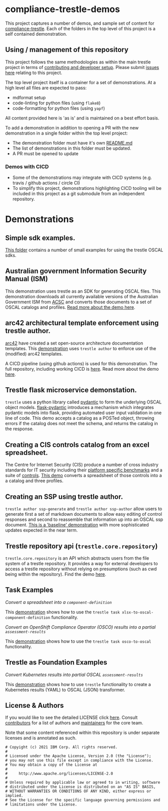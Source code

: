 # compliance-trestle-demos

This project captures a number of demos, and sample set of content for [compliance-trestle](https://ibm.github.io/compliance-trestle). Each of the folders in the top level of this project is a self contained demonstration.

## Using / management of this repository

This project follows the same methodologies as within the main trestle project in terms of [contributing and developer setup](https://ibm.github.io/compliance-trestle/contributing/mkdocs_contributing/). Please submit [issues here](https://github.com/IBM/compliance-trestle/issues/new/choose) relating to this project.

The top level project itself is a container for a set of demonstrations. At a high level all files are expected to pass:

- mdformat setup
- code-linting for python files (using `flake8`)
- code-formatting for python files (using `yapf`)

All content provided here is 'as is' and is maintained on a best effort basis.

To add a demonstration in addition to opening a PR with the new demonstration in a single folder within the top level project:

- The demonstration folder must have it's own [README.md](ISM_catalog_profile/README.md)
- The list of demonstrations in this folder must be updated.
- A PR must be opened to update

### Demos with CICD

- Some of the demonstrations may integrate with CICD systems (e.g. travis / github actions / circle CI)
- To simplify this project, demonstrations highlighting CICD tooling will be included in this project as a git submodule from an independent repository.

# Demonstrations

## Simple sdk examples.

[This folder](./trestle_sdk_examples) contains a number of small examples for using the trestle OSCAL sdks.

## Australian government Information Security Manual (ISM)

This demonstration uses trestle as an SDK for generating OSCAL files. This demonstration downloads all currently available versions of the Australian Government ISM from [ACSC](https://www.acsc.gov.au) and converts those documents to a set of OSCAL catalogs and profiles. [Read more about the demo here](ISM_catalog_profile).

## arc42 architectural template enforcement using trestle author.

[arc42](https://arc42.org/) have created a set open-source architecture documentation templates. This [demonstration](./arc42-author-demo)
uses `trestle author` to enforce use of the (modified) arc42 templates.

A CICD pipeline (using github actions) is used for this demonstration. The full repository, including working CICD is [here](https://github.com/IBM/compliance-trestle-arc42-demo). Read more about the demo [here](https://github.com/IBM/compliance-trestle-arc42-demo).

## Trestle flask microservice demonstation.

`trestle` uses a python library called [pydantic](https://pydantic-docs.helpmanual.io/) to form the underlying OSCAL object models. [flask-pydantic](https://github.com/bauerji/flask_pydantic) introduces a mechanism which integrates pydantic models into flask, providing automated user input validation in one line of code. This demo accepts a catalog as a POSTed object, throwing errors if the catalog does not meet the schema, and returns the catalog in the response.

## Creating a CIS controls catalog from an excel spreadsheet.

The Centre for Internet Security (CIS) produce a number of cross industry standards for IT security including their [platform specific benchmarks](https://www.cisecurity.org/cis-benchmarks/) and a suite of [controls](https://www.cisecurity.org/controls/). [This demo](./CIS_controls) converts a spreadsheet of those controls into a a catalog and three profiles.

## Creating an SSP using trestle author.

`trestle author ssp-generate` and `trestle author ssp-author` allow users to generate first a set of markdown documents to allow easy editing of control responses and second to reassemble that information up into an OSCAL ssp document. [This is a 'baseline' demonstration](./ssp_author_demo) with more sophisticated updates expected in the near term.

## Trestle repository api (`trestle.core.repository`)

`trestle.core.repository` is an API which abstracts users from the file system of a trestle repository. It provides a way for external developers to access a trestle repository without relying on presumptions (such as cwd being within the repository). Find the demo [here](./trestle_repo_api_examples).

## Task Examples

*Convert a spreadsheet into a `component-definition`*

This [demonstration](./trestle_task_spread_sheet_to_component_definition) shows how to use the `trestle task xlsx-to-oscal-component-definition` functionality.

*Convert an OpenShift Compliance Operator (OSCO) results into a partial `assessment-results`*

This [demonstration](./trestle_task_osco_to_oscal) shows how to use the `trestle task osco-to-oscal` functionality.

## Trestle as Foundation Examples

*Convert Kubernetes results into partial OSCAL `assessment-results`*

This [demonstration](./trestle_k8s) shows how to use `trestle` functionality to create a Kubernetes results (YAML) to OSCAL (JSON) transformer.

## License & Authors

If you would like to see the detailed LICENSE click [here](LICENSE).
Consult [contributors](https://github.com/IBM/compliance-trestle/graphs/contributors) for a list of authors and [maintainers](MAINTAINERS.md) for the core team.

Note that some content referenced within this repository is under separate licenses and is annotated as such.

```text
# Copyight (c) 2021 IBM Corp. All rights reserved.
#
# Licensed under the Apache License, Version 2.0 (the "License");
# you may not use this file except in compliance with the License.
# You may obtain a copy of the License at
#
#     http://www.apache.org/licenses/LICENSE-2.0
#
# Unless required by applicable law or agreed to in writing, software
# distributed under the License is distributed on an "AS IS" BASIS,
# WITHOUT WARRANTIES OR CONDITIONS OF ANY KIND, either express or implied.
# See the License for the specific language governing permissions and
# limitations under the License.
```
